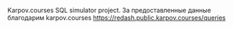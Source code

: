 Karpov.courses SQL simulator project.
За предоставленные данные благодарим karpov.courses
https://redash.public.karpov.courses/queries
